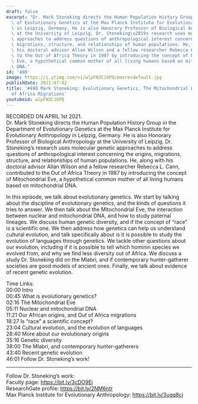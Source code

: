 ```yaml
---
draft: false
excerpt: "Dr. Mark Stoneking directs the Human Population History Group in the Department\
  \ of Evolutionary Genetics at the Max Planck Institute for Evolutionary Anthropology\
  \ in Leipzig, Germany. He is also Honorary Professor of Biological Anthropology\
  \ at the University of Leipzig. Dr. Stoneking\u2019s research uses molecular genetic\
  \ approaches to address questions of anthropological interest concerning the origins,\
  \ migrations, structure, and relationships of human populations. He, along with\
  \ his doctoral advisor Allan Wilson and a fellow researcher Rebecca L. Cann, contributed\
  \ to the Out of Africa Theory in 1987 by introducing the concept of Mitochondrial\
  \ Eve, a hypothetical common mother of all living humans based on mitochondrial\
  \ DNA."
id: '490'
image: https://i.ytimg.com/vi/wlpFN3C1OPQ/maxresdefault.jpg
publishDate: 2021-07-02
title: '#490 Mark Stoneking: Evolutionary Genetics, The Mitochondrial Eve, and Out
  of Africa Migrations'
youtubeid: wlpFN3C1OPQ
---
```

<div class="timelinks">

RECORDED ON APRIL 1st 2021.  
Dr. Mark Stoneking directs the Human Population History Group in the Department of Evolutionary Genetics at the Max Planck Institute for Evolutionary Anthropology in Leipzig, Germany. He is also Honorary Professor of Biological Anthropology at the University of Leipzig. Dr. Stoneking’s research uses molecular genetic approaches to address questions of anthropological interest concerning the origins, migrations, structure, and relationships of human populations. He, along with his doctoral advisor Allan Wilson and a fellow researcher Rebecca L. Cann, contributed to the Out of Africa Theory in 1987 by introducing the concept of Mitochondrial Eve, a hypothetical common mother of all living humans based on mitochondrial DNA.

In this episode, we talk about evolutionary genetics. We start by talking about the discipline of evolutionary genetics, and the kinds of questions it tries to answer. We then talk about the Mitochondrial Eve, the interaction between nuclear and mitochondrial DNA, and how to study paternal lineages. We discuss human genetic diversity, and if the concept of “race” is a scientific one. We then address how genetics can help us understand cultural evolution, and talk specifically about is it is possible to study the evolution of languages through genetics. We tackle other questions about our evolution, including if it is possible to tell which hominin species we evolved from, and why we find less diversity out of Africa. We discuss a study Dr. Stoneking did on the Mlabri, and if contemporary hunter-gatherer societies are good models of ancient ones. Finally, we talk about evidence of recent genetic evolution.

Time Links:  
<time>00:00</time> Intro  
<time>00:45</time> What is evolutionary genetics?  
<time>02:16</time> The Mitochondrial Eve  
<time>05:11</time> Nuclear and mitochondrial DNA  
<time>11:21</time> Our African origins, and Out of Africa migrations  
<time>18:27</time> Is “race” a scientific concept?  
<time>23:04</time> Cultural evolution, and the evolution of languages  
<time>28:40</time> More about our evolutionary origins   
<time>35:16</time> Genetic diversity  
<time>38:00</time> The Mlabri, and contemporary hunter-gatherers  
<time>43:40</time> Recent genetic evolution  
<time>46:01</time> Follow Dr. Stoneking’s work!

---

Follow Dr. Stoneking’s work:  
Faculty page: https://bit.ly/3cDO9Ej  
ResearchGate profile: https://bit.ly/2NM6ntr  
Max Planck Institute for Evolutionary Anthropology: https://bit.ly/3ugq8cj
</div>

